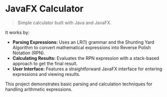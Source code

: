 # JavaFX Calculator

> Simple calculator built with Java and JavaFX. 

It works by:
- **Parsing Expressions:** Uses an LR(1) grammar and the Shunting Yard Algorithm to convert mathematical expressions into Reverse Polish Notation (RPN).
- **Calculating Results:** Evaluates the RPN expression with a stack-based approach to get the final result.
- **User Interface:** Features a straightforward JavaFX interface for entering expressions and viewing results.

This project demonstrates basic parsing and calculation techniques for handling arithmetic expressions.
